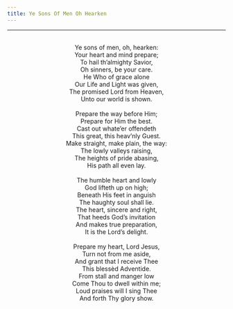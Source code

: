 ```yaml
---
title: Ye Sons Of Men Oh Hearken
---
```


---
<center>
<br/>
Ye sons of men, oh, hearken:<br/>
Your heart and mind prepare;<br/>
To hail th’almighty Savior,<br/>
Oh sinners, be your care.<br/>
He Who of grace alone<br/>
Our Life and Light was given,<br/>
The promised Lord from Heaven,<br/>
Unto our world is shown.<br/>
<br/>
Prepare the way before Him;<br/>
Prepare for Him the best.<br/>
Cast out whate’er offendeth<br/>
This great, this heav’nly Guest.<br/>
Make straight, make plain, the way:<br/>
The lowly valleys raising,<br/>
The heights of pride abasing,<br/>
His path all even lay.<br/>
<br/>
The humble heart and lowly<br/>
God lifteth up on high;<br/>
Beneath His feet in anguish<br/>
The haughty soul shall lie.<br/>
The heart, sincere and right,<br/>
That heeds God’s invitation<br/>
And makes true preparation,<br/>
It is the Lord’s delight.<br/>
<br/>
Prepare my heart, Lord Jesus,<br/>
Turn not from me aside,<br/>
And grant that I receive Thee<br/>
This blessèd Adventide.<br/>
From stall and manger low<br/>
Come Thou to dwell within me;<br/>
Loud praises will I sing Thee<br/>
And forth Thy glory show.<br/>

</center>